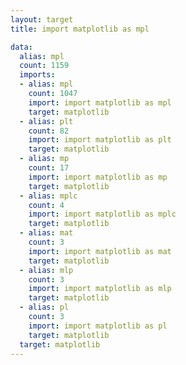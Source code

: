 ```yaml
---
layout: target
title: import matplotlib as mpl

data:
  alias: mpl
  count: 1159
  imports:
  - alias: mpl
    count: 1047
    import: import matplotlib as mpl
    target: matplotlib
  - alias: plt
    count: 82
    import: import matplotlib as plt
    target: matplotlib
  - alias: mp
    count: 17
    import: import matplotlib as mp
    target: matplotlib
  - alias: mplc
    count: 4
    import: import matplotlib as mplc
    target: matplotlib
  - alias: mat
    count: 3
    import: import matplotlib as mat
    target: matplotlib
  - alias: mlp
    count: 3
    import: import matplotlib as mlp
    target: matplotlib
  - alias: pl
    count: 3
    import: import matplotlib as pl
    target: matplotlib
  target: matplotlib
---
```

